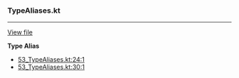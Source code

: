 ### TypeAliases.kt
---
[View file](../files/53_TypeAliases.kt)

**Type Alias**

 - [53_TypeAliases.kt:24:1](../files/53_TypeAliases.kt#L24)
 - [53_TypeAliases.kt:30:1](../files/53_TypeAliases.kt#L30)
